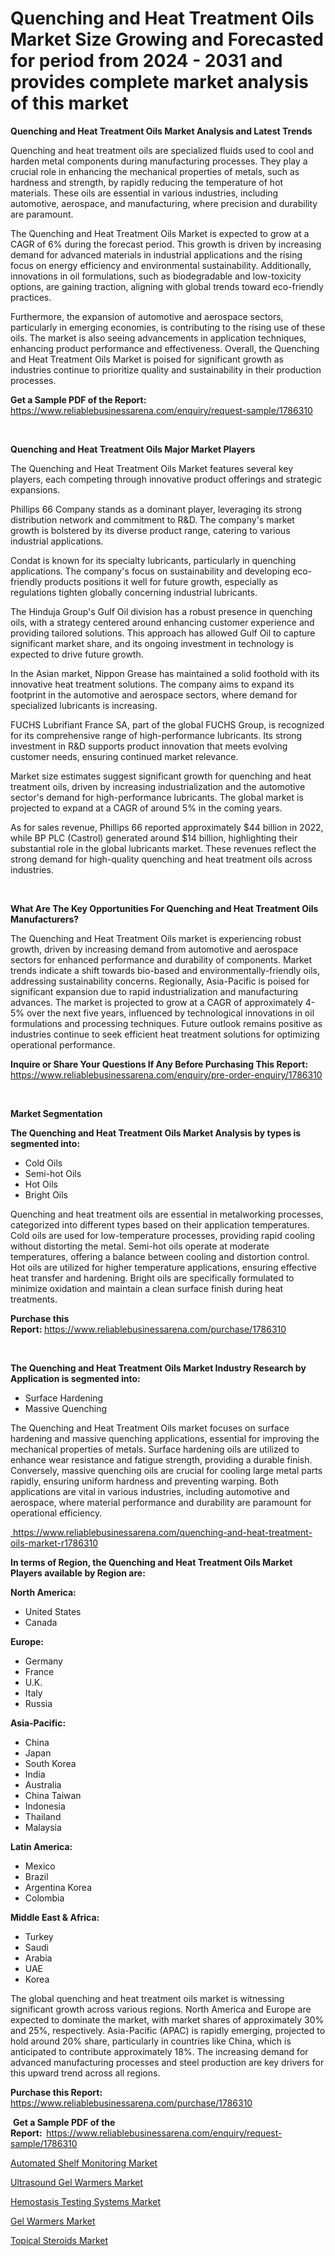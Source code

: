 <p><h1>Quenching and Heat Treatment Oils Market Size Growing and Forecasted for period from 2024 - 2031 and provides complete market analysis of this market</h1></p><p><strong>Quenching and Heat Treatment Oils Market Analysis and Latest Trends</strong></p>
<p><p>Quenching and heat treatment oils are specialized fluids used to cool and harden metal components during manufacturing processes. They play a crucial role in enhancing the mechanical properties of metals, such as hardness and strength, by rapidly reducing the temperature of hot materials. These oils are essential in various industries, including automotive, aerospace, and manufacturing, where precision and durability are paramount.</p><p>The Quenching and Heat Treatment Oils Market is expected to grow at a CAGR of 6% during the forecast period. This growth is driven by increasing demand for advanced materials in industrial applications and the rising focus on energy efficiency and environmental sustainability. Additionally, innovations in oil formulations, such as biodegradable and low-toxicity options, are gaining traction, aligning with global trends toward eco-friendly practices.</p><p>Furthermore, the expansion of automotive and aerospace sectors, particularly in emerging economies, is contributing to the rising use of these oils. The market is also seeing advancements in application techniques, enhancing product performance and effectiveness. Overall, the Quenching and Heat Treatment Oils Market is poised for significant growth as industries continue to prioritize quality and sustainability in their production processes.</p></p>
<p><strong>Get a Sample PDF of the Report:&nbsp;</strong> <a href="https://www.reliablebusinessarena.com/enquiry/request-sample/1786310?utm_campaign=1497&utm_medium=2&utm_source=Github&utm_content=ia&utm_term=09102024&utm_id=quenching-and-heat-treatment-oils">https://www.reliablebusinessarena.com/enquiry/request-sample/1786310</a></p>
<p>&nbsp;</p>
<p><strong>Quenching and Heat Treatment Oils Major Market Players</strong></p>
<p><p>The Quenching and Heat Treatment Oils Market features several key players, each competing through innovative product offerings and strategic expansions. </p><p>Phillips 66 Company stands as a dominant player, leveraging its strong distribution network and commitment to R&D. The company's market growth is bolstered by its diverse product range, catering to various industrial applications. </p><p>Condat is known for its specialty lubricants, particularly in quenching applications. The company's focus on sustainability and developing eco-friendly products positions it well for future growth, especially as regulations tighten globally concerning industrial lubricants.</p><p>The Hinduja Group's Gulf Oil division has a robust presence in quenching oils, with a strategy centered around enhancing customer experience and providing tailored solutions. This approach has allowed Gulf Oil to capture significant market share, and its ongoing investment in technology is expected to drive future growth.</p><p>In the Asian market, Nippon Grease has maintained a solid foothold with its innovative heat treatment solutions. The company aims to expand its footprint in the automotive and aerospace sectors, where demand for specialized lubricants is increasing.</p><p>FUCHS Lubrifiant France SA, part of the global FUCHS Group, is recognized for its comprehensive range of high-performance lubricants. Its strong investment in R&D supports product innovation that meets evolving customer needs, ensuring continued market relevance.</p><p>Market size estimates suggest significant growth for quenching and heat treatment oils, driven by increasing industrialization and the automotive sector's demand for high-performance lubricants. The global market is projected to expand at a CAGR of around 5% in the coming years.</p><p>As for sales revenue, Phillips 66 reported approximately $44 billion in 2022, while BP PLC (Castrol) generated around $14 billion, highlighting their substantial role in the global lubricants market. These revenues reflect the strong demand for high-quality quenching and heat treatment oils across industries.</p></p>
<p>&nbsp;</p>
<p><strong>What Are The Key Opportunities For Quenching and Heat Treatment Oils Manufacturers?</strong></p>
<p><p>The Quenching and Heat Treatment Oils market is experiencing robust growth, driven by increasing demand from automotive and aerospace sectors for enhanced performance and durability of components. Market trends indicate a shift towards bio-based and environmentally-friendly oils, addressing sustainability concerns. Regionally, Asia-Pacific is poised for significant expansion due to rapid industrialization and manufacturing advances. The market is projected to grow at a CAGR of approximately 4-5% over the next five years, influenced by technological innovations in oil formulations and processing techniques. Future outlook remains positive as industries continue to seek efficient heat treatment solutions for optimizing operational performance.</p></p>
<p><strong>Inquire or Share Your Questions If Any Before Purchasing This Report:</strong> <a href="https://www.reliablebusinessarena.com/enquiry/pre-order-enquiry/1786310?utm_campaign=1497&utm_medium=2&utm_source=Github&utm_content=ia&utm_term=09102024&utm_id=quenching-and-heat-treatment-oils">https://www.reliablebusinessarena.com/enquiry/pre-order-enquiry/1786310</a></p>
<p>&nbsp;</p>
<p><strong>Market Segmentation</strong></p>
<p><strong>The Quenching and Heat Treatment Oils Market Analysis by types is segmented into:</strong></p>
<p><ul><li>Cold Oils</li><li>Semi-hot Oils</li><li>Hot Oils</li><li>Bright Oils</li></ul></p>
<p><p>Quenching and heat treatment oils are essential in metalworking processes, categorized into different types based on their application temperatures. Cold oils are used for low-temperature processes, providing rapid cooling without distorting the metal. Semi-hot oils operate at moderate temperatures, offering a balance between cooling and distortion control. Hot oils are utilized for higher temperature applications, ensuring effective heat transfer and hardening. Bright oils are specifically formulated to minimize oxidation and maintain a clean surface finish during heat treatments.</p></p>
<p><strong>Purchase this Report:&nbsp;</strong><a href="https://www.reliablebusinessarena.com/purchase/1786310?utm_campaign=1497&utm_medium=2&utm_source=Github&utm_content=ia&utm_term=09102024&utm_id=quenching-and-heat-treatment-oils">https://www.reliablebusinessarena.com/purchase/1786310</a></p>
<p>&nbsp;</p>
<p><strong>The Quenching and Heat Treatment Oils Market Industry Research by Application is segmented into:</strong></p>
<p><ul><li>Surface Hardening</li><li>Massive Quenching</li></ul></p>
<p><p>The Quenching and Heat Treatment Oils market focuses on surface hardening and massive quenching applications, essential for improving the mechanical properties of metals. Surface hardening oils are utilized to enhance wear resistance and fatigue strength, providing a durable finish. Conversely, massive quenching oils are crucial for cooling large metal parts rapidly, ensuring uniform hardness and preventing warping. Both applications are vital in various industries, including automotive and aerospace, where material performance and durability are paramount for operational efficiency.</p></p>
<p><a href="https://www.reliablebusinessarena.com/quenching-and-heat-treatment-oils-market-r1786310?utm_campaign=1497&utm_medium=2&utm_source=Github&utm_content=ia&utm_term=09102024&utm_id=quenching-and-heat-treatment-oils">&nbsp;https://www.reliablebusinessarena.com/quenching-and-heat-treatment-oils-market-r1786310</a></p>
<p><strong>In terms of Region, the Quenching and Heat Treatment Oils Market Players available by Region are:</strong></p>
<p>
    <p> <strong> North America: </strong>
        <ul>
            <li>United States</li>
            <li>Canada</li>
        </ul>
        </p> 
    <p> <strong> Europe: </strong>
        <ul>
            <li>Germany</li>
            <li>France</li>
            <li>U.K.</li>
            <li>Italy</li>
            <li>Russia</li>
        </ul>
        </p> 
    <p> <strong> Asia-Pacific: </strong>
        <ul>
            <li>China</li>
            <li>Japan</li>
            <li>South Korea</li>
            <li>India</li>
            <li>Australia</li>
            <li>China Taiwan</li>
            <li>Indonesia</li>
            <li>Thailand</li>
            <li>Malaysia</li>
        </ul>
        </p> 
    <p> <strong> Latin America: </strong>
        <ul>
            <li>Mexico</li>
            <li>Brazil</li>
            <li>Argentina Korea</li>
            <li>Colombia</li>
        </ul>
        </p> 
    <p> <strong> Middle East & Africa: </strong>
        <ul>
            <li>Turkey</li>
            <li>Saudi</li>
            <li>Arabia</li>
            <li>UAE</li>
            <li>Korea</li>
        </ul>
    </p>
    </p>
<p><p>The global quenching and heat treatment oils market is witnessing significant growth across various regions. North America and Europe are expected to dominate the market, with market shares of approximately 30% and 25%, respectively. Asia-Pacific (APAC) is rapidly emerging, projected to hold around 20% share, particularly in countries like China, which is anticipated to contribute approximately 18%. The increasing demand for advanced manufacturing processes and steel production are key drivers for this upward trend across all regions.</p></p>
<p><strong>Purchase this Report: </strong><a href="https://www.reliablebusinessarena.com/purchase/1786310?utm_campaign=1497&utm_medium=2&utm_source=Github&utm_content=ia&utm_term=09102024&utm_id=quenching-and-heat-treatment-oils">https://www.reliablebusinessarena.com/purchase/1786310</a></p>
<p>&nbsp;<strong>Get a Sample PDF of the Report:&nbsp;&nbsp;</strong><a href="https://www.reliablebusinessarena.com/enquiry/request-sample/1786310?utm_campaign=1497&utm_medium=2&utm_source=Github&utm_content=ia&utm_term=09102024&utm_id=quenching-and-heat-treatment-oils">https://www.reliablebusinessarena.com/enquiry/request-sample/1786310</a></p>
<p><strong></strong></p>
<p><p><a href="https://github.com/FosterFahey91/Market-Research-Report-List-1/blob/main/automated-shelf-monitoring-market.md?utm_campaign=1497&utm_medium=2&utm_source=Github&utm_content=ia&utm_term=09102024&utm_id=quenching-and-heat-treatment-oils">Automated Shelf Monitoring Market</a></p><p><a href="https://www.linkedin.com/pulse/how-ultrasound-gel-warmers-market-evolve-growth-analysis-year-gpv0e?utm_campaign=1497&utm_medium=2&utm_source=Github&utm_content=ia&utm_term=09102024&utm_id=quenching-and-heat-treatment-oils">Ultrasound Gel Warmers Market</a></p><p><a href="https://www.linkedin.com/pulse/global-hemostasis-testing-systems-industry-analysis-share-growth-rw58e?utm_campaign=1497&utm_medium=2&utm_source=Github&utm_content=ia&utm_term=09102024&utm_id=quenching-and-heat-treatment-oils">Hemostasis Testing Systems Market</a></p><p><a href="https://www.linkedin.com/pulse/what-driving-global-gel-warmers-market-dive-trends-applications-qor4e?utm_campaign=1497&utm_medium=2&utm_source=Github&utm_content=ia&utm_term=09102024&utm_id=quenching-and-heat-treatment-oils">Gel Warmers Market</a></p><p><a href="https://www.linkedin.com/pulse/topical-steroids-market-revolution-2024-2031-trends-bkpze?trackingId=HPh57KAjQeyBe1Z4q%2Fw6hw%3D%3D&utm_campaign=1497&utm_medium=2&utm_source=Github&utm_content=ia&utm_term=09102024&utm_id=quenching-and-heat-treatment-oils">Topical Steroids Market</a></p></p>